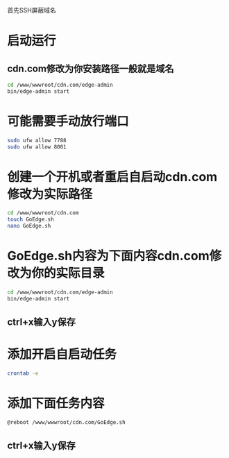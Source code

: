 
首先SSH屏蔽域名

# 启动运行
## cdn.com修改为你安装路径一般就是域名
```bash
cd /www/wwwroot/cdn.com/edge-admin
bin/edge-admin start
```
# 可能需要手动放行端口
```bash
sudo ufw allow 7788
sudo ufw allow 8001
```

# 创建一个开机或者重启自启动cdn.com修改为实际路径
```bash
cd /www/wwwroot/cdn.com
touch GoEdge.sh
nano GoEdge.sh
```
# GoEdge.sh内容为下面内容cdn.com修改为你的实际目录
```bash
cd /www/wwwroot/cdn.com/edge-admin
bin/edge-admin start
```
## ctrl+x输入y保存

# 添加开启自启动任务
```bash
crontab -e
```
# 添加下面任务内容
```bash
@reboot /www/wwwroot/cdn.com/GoEdge.sh
```
## ctrl+x输入y保存











